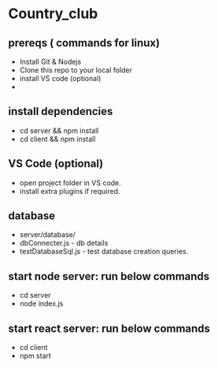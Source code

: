 # Country_club

## prereqs ( commands for linux)
- Install Git & Nodejs
- Clone this repo to your local folder
- install VS code (optional)
- 

## install dependencies
- cd server && npm install
- cd client && npm install

## VS Code (optional)
- open project folder in VS code. 
- install extra plugins if required.

## database
 - server/database/
 - dbConnecter.js - db details
 - testDatabaseSql.js - test database creation queries.

## start node server: run below commands
- cd server
- node index.js

## start react server: run below commands
- cd client
- npm start


